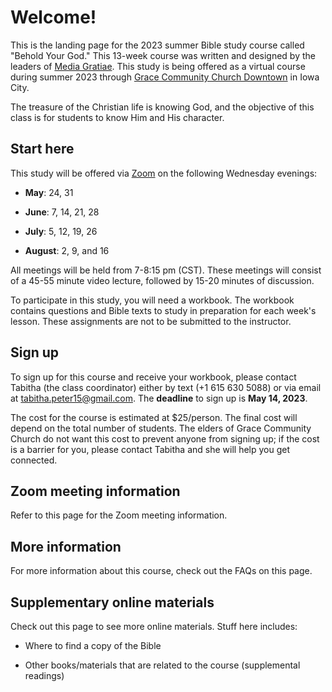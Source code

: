 # Welcome!

This is the landing page for the 2023 summer Bible study course called "Behold Your God." This 13-week course was written and designed by the leaders of [Media Gratiae](https://www.mediagratiae.org/behold-your-god-rethinking-god-biblically). This study is being offered as a virtual course during summer 2023 through [Grace Community Church Downtown](https://graceb3.org/downtown-campus/) in Iowa City. 

The treasure of the Christian life is knowing God, and the objective of this class is for students to know Him and His character. 

## Start here

This study will be offered via [Zoom](zoom.html) on the following Wednesday evenings: 

  - **May**: 24, 31
  
  - **June**: 7, 14, 21, 28 
  
  - **July**: 5, 12, 19, 26
  
  - **August**: 2, 9, and 16
  
All meetings will be held from 7-8:15 pm (CST). These meetings will consist of a 45-55 minute video lecture, followed by 15-20 minutes of discussion. 

To participate in this study, you will need a workbook. The workbook contains questions and Bible texts to study in preparation for each week's lesson. These assignments are not to be submitted to the instructor. 

## Sign up 

To sign up for this course and receive your workbook, please contact Tabitha (the class coordinator) either by text (+1 615 630 5088) or via email at tabitha.peter15@gmail.com. 
The **deadline** to sign up is **May 14, 2023**. 

The cost for the course is estimated at $25/person. The final cost will depend on the total number of students. The elders of Grace Community Church do not want this cost to prevent anyone from signing up; if the cost is a barrier for you, please contact Tabitha and she will help you get connected. 

## Zoom meeting information

Refer to this page for the Zoom meeting information. 

## More information

For more information about this course, check out the FAQs on this page.  

## Supplementary online materials

Check out this page to see more online materials. Stuff here includes: 

  - Where to find a copy of the Bible 
  
  - Other books/materials that are related to the course (supplemental readings)

